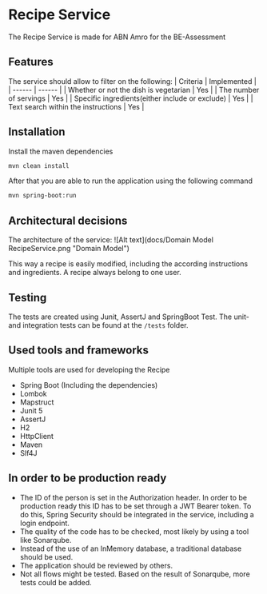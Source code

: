 # Recipe Service

The Recipe Service is made for ABN Amro for the BE-Assessment

## Features
The service should allow to filter on the following:
| Criteria | Implemented |
| ------ | ------ |
| Whether or not the dish is vegetarian | Yes |
| The number of servings | Yes |
| Specific ingredients(either include or exclude) | Yes |
| Text search within the instructions | Yes |

## Installation
Install the maven dependencies

```sh
mvn clean install
```

After that you are able to run the application using the following command
```sh
mvn spring-boot:run
```

## Architectural decisions
The architecture of the service:
![Alt text](docs/Domain Model RecipeService.png "Domain Model")

This way a recipe is easily modified, including the according instructions and ingredients. A recipe always belong to one user.

## Testing
The tests are created using Junit, AssertJ and SpringBoot Test. The unit- and integration tests can be found at the `/tests` folder.

## Used tools and frameworks
Multiple tools are used for developing the Recipe
- Spring Boot (Including the dependencies)
- Lombok
- Mapstruct
- Junit 5
- AssertJ
- H2
- HttpClient
- Maven
- Slf4J

## In order to be production ready
- The ID of the person is set in the Authorization header. In order to be production ready this ID has to be set through a JWT Bearer token. To do this, Spring Security should be integrated in the service, including a login endpoint.
- The quality of the code has to be checked, most likely by using a tool like Sonarqube. 
- Instead of the use of an InMemory database, a traditional database should be used.
- The application should be reviewed by others.
- Not all flows might be tested. Based on the result of Sonarqube, more tests could be added.
